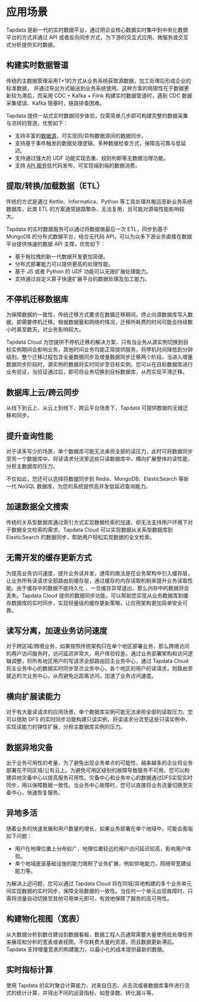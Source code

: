 # 应用场景

Tapdata 是新一代的实时数据平台，通过把企业核心数据实时集中到中央化数据平台的方式并通过 API 或者反向同步方式，为下游的交互式应用、微服务或交互式分析提供实时数据。



## 构建实时数据管道

传统的主数据管理采用T+1的方式从业务系统获取源数据，加工处理后形成企业的标准数据， 并通过导出方式输送到业务系统使用。这种方案的局限性在于数据更新较为滞后，而采用 CDC + Kafka + Flink 构建实时数据管道时，遇到 CDC 数据采集错误、Kafka 阻塞时，链路排查困难。

Tapdata 提供一站式实时数据同步体验，仅需简单几步即可构建完整的数据采集与流转的管道，优势如下：

* 支持丰富的[数据源](supported-databases.md)，可实现同/异构数据源间的数据同步。
* 支持基于事件触发的数据处理逻辑，多种数据检查方式，保障高可靠与低延迟。
* 支持通过强大的 UDF 功能实现去重、规则判断等主数据治理功能。
* 支持 [API 服务](../user-guide/data-service/README.md)低代码发布，可实现端到端的数据消费。



## 提取/转换/加载数据（ETL）

传统的方式是通过 Kettle、Informatica、Python 等工具处理并搬运至新业务系统数据库，此类 ETL 的方案通常链路繁杂、无法复用，且可能对源端性能影响较大。

Tapdata 的实时数据服务可以通过将数据做最后一次 ETL，同步到基于 MongoDB 的分布式数据平台，结合无代码 API，可以为众多下游业务直接在数据平台提供快速的数据 API 支撑，优势如下：

* 基于拖拉拽的新一代数据开发更加简便。
* 分布式部署能力可以提供更高的处理性能。
* 基于 JS 或者 Python 的 UDF 功能可以无限扩展处理能力。
* 支持通过自定义算子快速扩展平台的数据处理及加工能力。



## 不停机迁移数据库

为保障数据的一致性，传统迁移方式要求在数据迁移期间，停止向源数据库写入数据，即需要停机迁移。根据数据量和网络的情况，迁移所耗费的时间可能会持续数小时甚至数天，对业务影响较大。

Tapdata Cloud 为您提供不停机迁移的解决方案，只有当业务从源实例切换到目标实例期间会影响业务，其他时间业务均能正常提供服务，将停机时间降低到分钟级别。整个迁移过程包含全量数据同步及增量数据同步迁移两个阶段。当进入增量数据同步阶段时，源实例的数据将实时同步至目标实例。您可以在目标数据库进行业务验证，当验证通过后，即可将业务切换到目标数据库，从而实现平滑迁移。



## 数据库上云/跨云同步

从线下到云上、从云上到线下、跨云平台场景下，Tapdata 可提供数据的无缝迁移和同步。



## 提升查询性能

对于读多写少的场景，单个数据库可能无法承担全部的读压力，此时可将数据同步至另一个数据库中，将读请求分流至这些只读数据库中，横向扩展整体的读性能，分担主数据库的压力。

不仅如此，您还可以选择将数据同步到 Redis、MongoDB、ElasticSearch 等新一代 NoSQL 数据库，为您的系统提供高并发低延迟查询能力。



## 加速数据全文搜索

传统的关系型数据库通过索引方式实现数据检索的加速，却无法支持用户环境下对于数据全文检索的需求。Tapdata Cloud 可以实现数据从关系型数据库到 ElasticSearch 的数据同步，帮助用户轻松实现数据的全文检索。


## 无需开发的缓存更新方式

为提高业务访问速度，提升业务读并发，通常的做法是在业务架构中引入缓存层，让业务所有读请求全部路由到缓存层，通过缓存的内存读取机制来提升业务读取性能。由于缓存中的数据不能持久化 ，一旦缓存异常退出，那么内存中的数据将会丢失。Tapdata Cloud 提供的数据同步功能，可以帮助您实现从业务数据库到缓存数据库的实时同步，实现轻量级的缓存更新策略，让应用架构更加简单安全可靠。



## 读写分离，加速业务访问速度

对于跨区域/跨境业务，如果按照传统架构只在单个地区部署业务，那么跨境访问的用户访问服务时，访问延迟非常大，用户体验较差。通过业务部署架构和访问逻辑调整，将所有地区用户的写请求全部路由回主业务中心，通过 Tapdata Cloud 将主业务中心的数据实时同步至次业务中心，各个地区的用户的读请求，则路由至就近的次业务中心，从而避免远距离访问，加速了业务访问速度。

## 横向扩展读能力

对于有大量读请求的应用场景，单个数据库实例可能无法承担全部的读取压力。您可以借助 DFS 的实时同步功能构建只读实例，将读请求分流至这些只读实例中，实现读能力的弹性扩展，分担主数据库实例的压力。



## 数据异地灾备

出于业务可用性的考量，为了避免出现业务单点的可能性，越来越多的企业将业务部署在不同区域/公有云上。为避免可用区级别的故障导致服务不可用，您可以构建异地灾备中心以提高服务可用性。灾备中心和业务中心的数据通过DFS实现实时同步，用以保障数据一致性。当业务中心故障时，您可以直接将业务流量切换至灾备中心，快速恢复服务。

## 异地多活

随着业务的快速发展和用户数量的增长，如果业务部署在单个地域中，可能会面临如下问题：

- 用户在地理位置上分布较广，地理位置较远的用户访问延迟较高，影响用户体验。
- 单个地域底层基础设施的能力限制了业务扩展，例如供电能力，网络带宽建设能力等。

为解决上述问题，您可以通过 Tapdata Cloud 将在同城/异地构建的多个业务单元间实现数据的实时同步，保障全局数据的一致性。当任何一个单元出现故障时，只需将流量自动切换至其他可用单元即可，有效地保障了服务的高可用性。



## 构建物化视图（宽表）

从大数据分析到数仓建设到数据看板，数据工程人员通常需要大量使用批处理任务来展现和分析的宽表或者视图，不仅耗费大量的资源，而且数据更新滞后。Tapdata 支持增量宽表的构建能力，以最小化的成本提供最新的数据。



## 实时指标计算

使用 Tapdata 的实时聚合计算能力，对来自日志、点击流或者数据库事件进行流式的统计计算，并得出不同的运营指标，如登录数、转化漏斗等。
